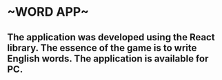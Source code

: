 <h1>~WORD APP~</h1>
<h2>The application was developed using the React library. The essence of the game is to write English words. The application is available for PC.</h2>
